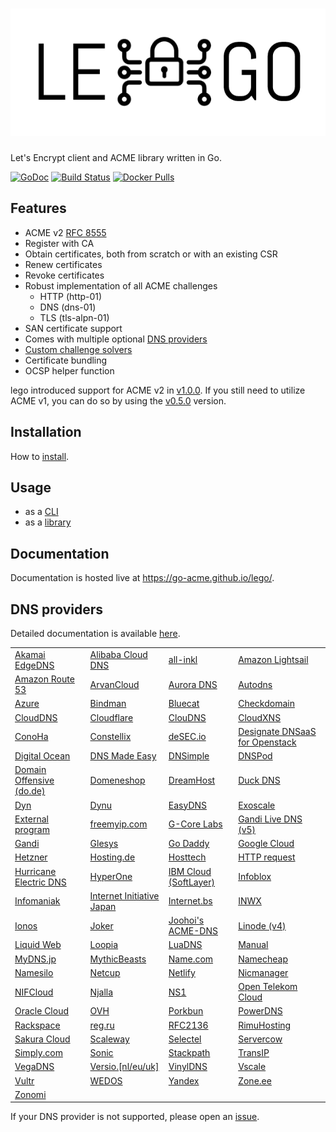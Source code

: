 # ![lego](./docs/static/images/logo.png)

Let's Encrypt client and ACME library written in Go.

[![GoDoc](https://godoc.org/github.com/go-acme/lego?status.svg)](https://pkg.go.dev/mod/github.com/go-acme/lego/v4)
[![Build Status](https://github.com//go-acme/lego/workflows/Main/badge.svg?branch=master)](https://github.com//go-acme/lego/actions)
[![Docker Pulls](https://img.shields.io/docker/pulls/goacme/lego.svg)](https://hub.docker.com/r/goacme/lego/)

## Features

- ACME v2 [RFC 8555](https://tools.ietf.org/html/rfc8555) 
- Register with CA
- Obtain certificates, both from scratch or with an existing CSR
- Renew certificates
- Revoke certificates
- Robust implementation of all ACME challenges
  - HTTP (http-01)
  - DNS (dns-01)
  - TLS (tls-alpn-01)
- SAN certificate support
- Comes with multiple optional [DNS providers](https://go-acme.github.io/lego/dns)
- [Custom challenge solvers](https://go-acme.github.io/lego/usage/library/writing-a-challenge-solver/)
- Certificate bundling
- OCSP helper function

lego introduced support for ACME v2 in [v1.0.0](https://github.com/go-acme/lego/releases/tag/v1.0.0). If you still need to utilize ACME v1, you can do so by using the [v0.5.0](https://github.com/go-acme/lego/releases/tag/v0.5.0) version.

## Installation

How to [install](https://go-acme.github.io/lego/installation/).

## Usage

- as a [CLI](https://go-acme.github.io/lego/usage/cli)
- as a [library](https://go-acme.github.io/lego/usage/library)

## Documentation

Documentation is hosted live at https://go-acme.github.io/lego/.

## DNS providers

Detailed documentation is available [here](https://go-acme.github.io/lego/dns).

<!-- START DNS PROVIDERS LIST -->

|                                                                                 |                                                                                 |                                                                                 |                                                                                 |
|---------------------------------------------------------------------------------|---------------------------------------------------------------------------------|---------------------------------------------------------------------------------|---------------------------------------------------------------------------------|
| [Akamai EdgeDNS](https://go-acme.github.io/lego/dns/edgedns/)                   | [Alibaba Cloud DNS](https://go-acme.github.io/lego/dns/alidns/)                 | [all-inkl](https://go-acme.github.io/lego/dns/allinkl/)                         | [Amazon Lightsail](https://go-acme.github.io/lego/dns/lightsail/)               |
| [Amazon Route 53](https://go-acme.github.io/lego/dns/route53/)                  | [ArvanCloud](https://go-acme.github.io/lego/dns/arvancloud/)                    | [Aurora DNS](https://go-acme.github.io/lego/dns/auroradns/)                     | [Autodns](https://go-acme.github.io/lego/dns/autodns/)                          |
| [Azure](https://go-acme.github.io/lego/dns/azure/)                              | [Bindman](https://go-acme.github.io/lego/dns/bindman/)                          | [Bluecat](https://go-acme.github.io/lego/dns/bluecat/)                          | [Checkdomain](https://go-acme.github.io/lego/dns/checkdomain/)                  |
| [CloudDNS](https://go-acme.github.io/lego/dns/clouddns/)                        | [Cloudflare](https://go-acme.github.io/lego/dns/cloudflare/)                    | [ClouDNS](https://go-acme.github.io/lego/dns/cloudns/)                          | [CloudXNS](https://go-acme.github.io/lego/dns/cloudxns/)                        |
| [ConoHa](https://go-acme.github.io/lego/dns/conoha/)                            | [Constellix](https://go-acme.github.io/lego/dns/constellix/)                    | [deSEC.io](https://go-acme.github.io/lego/dns/desec/)                           | [Designate DNSaaS for Openstack](https://go-acme.github.io/lego/dns/designate/) |
| [Digital Ocean](https://go-acme.github.io/lego/dns/digitalocean/)               | [DNS Made Easy](https://go-acme.github.io/lego/dns/dnsmadeeasy/)                | [DNSimple](https://go-acme.github.io/lego/dns/dnsimple/)                        | [DNSPod](https://go-acme.github.io/lego/dns/dnspod/)                            |
| [Domain Offensive (do.de)](https://go-acme.github.io/lego/dns/dode/)            | [Domeneshop](https://go-acme.github.io/lego/dns/domeneshop/)                    | [DreamHost](https://go-acme.github.io/lego/dns/dreamhost/)                      | [Duck DNS](https://go-acme.github.io/lego/dns/duckdns/)                         |
| [Dyn](https://go-acme.github.io/lego/dns/dyn/)                                  | [Dynu](https://go-acme.github.io/lego/dns/dynu/)                                | [EasyDNS](https://go-acme.github.io/lego/dns/easydns/)                          | [Exoscale](https://go-acme.github.io/lego/dns/exoscale/)                        |
| [External program](https://go-acme.github.io/lego/dns/exec/)                    | [freemyip.com](https://go-acme.github.io/lego/dns/freemyip/)                    | [G-Core Labs](https://go-acme.github.io/lego/dns/gcore/)                        | [Gandi Live DNS (v5)](https://go-acme.github.io/lego/dns/gandiv5/)              |
| [Gandi](https://go-acme.github.io/lego/dns/gandi/)                              | [Glesys](https://go-acme.github.io/lego/dns/glesys/)                            | [Go Daddy](https://go-acme.github.io/lego/dns/godaddy/)                         | [Google Cloud](https://go-acme.github.io/lego/dns/gcloud/)                      |
| [Hetzner](https://go-acme.github.io/lego/dns/hetzner/)                          | [Hosting.de](https://go-acme.github.io/lego/dns/hostingde/)                     | [Hosttech](https://go-acme.github.io/lego/dns/hosttech/)                        | [HTTP request](https://go-acme.github.io/lego/dns/httpreq/)                     |
| [Hurricane Electric DNS](https://go-acme.github.io/lego/dns/hurricane/)         | [HyperOne](https://go-acme.github.io/lego/dns/hyperone/)                        | [IBM Cloud (SoftLayer)](https://go-acme.github.io/lego/dns/ibmcloud/)           | [Infoblox](https://go-acme.github.io/lego/dns/infoblox/)                        |
| [Infomaniak](https://go-acme.github.io/lego/dns/infomaniak/)                    | [Internet Initiative Japan](https://go-acme.github.io/lego/dns/iij/)            | [Internet.bs](https://go-acme.github.io/lego/dns/internetbs/)                   | [INWX](https://go-acme.github.io/lego/dns/inwx/)                                |
| [Ionos](https://go-acme.github.io/lego/dns/ionos/)                              | [Joker](https://go-acme.github.io/lego/dns/joker/)                              | [Joohoi's ACME-DNS](https://go-acme.github.io/lego/dns/acme-dns/)               | [Linode (v4)](https://go-acme.github.io/lego/dns/linode/)                       |
| [Liquid Web](https://go-acme.github.io/lego/dns/liquidweb/)                     | [Loopia](https://go-acme.github.io/lego/dns/loopia/)                            | [LuaDNS](https://go-acme.github.io/lego/dns/luadns/)                            | [Manual](https://go-acme.github.io/lego/dns/manual/)                            |
| [MyDNS.jp](https://go-acme.github.io/lego/dns/mydnsjp/)                         | [MythicBeasts](https://go-acme.github.io/lego/dns/mythicbeasts/)                | [Name.com](https://go-acme.github.io/lego/dns/namedotcom/)                      | [Namecheap](https://go-acme.github.io/lego/dns/namecheap/)                      |
| [Namesilo](https://go-acme.github.io/lego/dns/namesilo/)                        | [Netcup](https://go-acme.github.io/lego/dns/netcup/)                            | [Netlify](https://go-acme.github.io/lego/dns/netlify/)                          | [Nicmanager](https://go-acme.github.io/lego/dns/nicmanager/)                    |
| [NIFCloud](https://go-acme.github.io/lego/dns/nifcloud/)                        | [Njalla](https://go-acme.github.io/lego/dns/njalla/)                            | [NS1](https://go-acme.github.io/lego/dns/ns1/)                                  | [Open Telekom Cloud](https://go-acme.github.io/lego/dns/otc/)                   |
| [Oracle Cloud](https://go-acme.github.io/lego/dns/oraclecloud/)                 | [OVH](https://go-acme.github.io/lego/dns/ovh/)                                  | [Porkbun](https://go-acme.github.io/lego/dns/porkbun/)                          | [PowerDNS](https://go-acme.github.io/lego/dns/pdns/)                            |
| [Rackspace](https://go-acme.github.io/lego/dns/rackspace/)                      | [reg.ru](https://go-acme.github.io/lego/dns/regru/)                             | [RFC2136](https://go-acme.github.io/lego/dns/rfc2136/)                          | [RimuHosting](https://go-acme.github.io/lego/dns/rimuhosting/)                  |
| [Sakura Cloud](https://go-acme.github.io/lego/dns/sakuracloud/)                 | [Scaleway](https://go-acme.github.io/lego/dns/scaleway/)                        | [Selectel](https://go-acme.github.io/lego/dns/selectel/)                        | [Servercow](https://go-acme.github.io/lego/dns/servercow/)                      |
| [Simply.com](https://go-acme.github.io/lego/dns/simply/)                        | [Sonic](https://go-acme.github.io/lego/dns/sonic/)                              | [Stackpath](https://go-acme.github.io/lego/dns/stackpath/)                      | [TransIP](https://go-acme.github.io/lego/dns/transip/)                          |
| [VegaDNS](https://go-acme.github.io/lego/dns/vegadns/)                          | [Versio.[nl/eu/uk]](https://go-acme.github.io/lego/dns/versio/)                 | [VinylDNS](https://go-acme.github.io/lego/dns/vinyldns/)                        | [Vscale](https://go-acme.github.io/lego/dns/vscale/)                            |
| [Vultr](https://go-acme.github.io/lego/dns/vultr/)                              | [WEDOS](https://go-acme.github.io/lego/dns/wedos/)                              | [Yandex](https://go-acme.github.io/lego/dns/yandex/)                            | [Zone.ee](https://go-acme.github.io/lego/dns/zoneee/)                           |
| [Zonomi](https://go-acme.github.io/lego/dns/zonomi/)                            |                                                                                 |                                                                                 |                                                                                 |

<!-- END DNS PROVIDERS LIST -->

If your DNS provider is not supported, please open an [issue](https://github.com/go-acme/lego/issues/new?assignees=&labels=enhancement%2C+new-provider&template=new_dns_provider.md).
